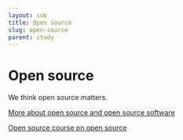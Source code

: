 ```yaml
---
layout: sub
title: Open source
slug: open-source
parent: study
---
```

# Open source

We think open source matters.

[More about open source and open source software](/about/open-source)

[Open source course on open source](/category/open-source)

